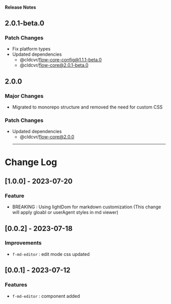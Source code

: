 <h4 className="margin-btm-8">Release Notes</h4>

## 2.0.1-beta.0

### Patch Changes

- Fix platform types
- Updated dependencies
  - @cldcvr/flow-core-config@1.1.1-beta.0
  - @cldcvr/flow-core@2.0.1-beta.0

## 2.0.0

### Major Changes

- Migrated to monorepo structure and removed the need for custom CSS

### Patch Changes

- Updated dependencies
  - @cldcvr/flow-core@2.0.0
  <hr className="margin-btm-32" />

# Change Log

## [1.0.0] - 2023-07-20

### Feature

- BREAKING : Using lightDom for markdown customization (This change will apply gloabl or userAgent styles in md viewer)

## [0.0.2] - 2023-07-18

### Improvements

- `f-md-editor` : edit mode css updated

## [0.0.1] - 2023-07-12

### Features

- `f-md-editor` : component added
